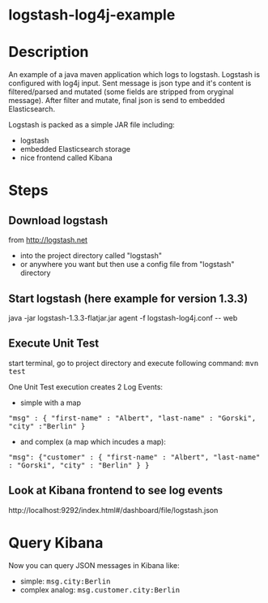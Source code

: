 logstash-log4j-example
======================

# Description
An example of a java maven application which logs to logstash. Logstash is configured with log4j input.
Sent message is json type and it's content is filtered/parsed and mutated (some fields are stripped from oryginal message).
After filter and mutate, final json is send to embedded Elasticsearch.

Logstash is packed as a simple JAR file including:
* logstash
* embedded Elasticsearch storage
* nice frontend called Kibana

# Steps

## Download logstash
from http://logstash.net
* into the project directory called "logstash"
* or anywhere you want but then use a config file from "logstash" directory

## Start logstash (here example for version 1.3.3)
java -jar logstash-1.3.3-flatjar.jar agent -f logstash-log4j.conf -- web

## Execute Unit Test
start terminal, go to project directory and execute following command:
<tt>mvn test</tt>

One Unit Test execution creates 2 Log Events:
* simple with a map
<tt>
"msg" : {
        "first-name" : "Albert",
         "last-name" : "Gorski",
         "city" :"Berlin"
        }
</tt>

* and complex (a map which incudes a map):
<tt>
"msg":
    {"customer" : {
        "first-name" : "Albert",
        "last-name" : "Gorski",
        "city" : "Berlin"
        }
    }
</tt>

## Look at Kibana frontend to see log events
http://localhost:9292/index.html#/dashboard/file/logstash.json

# Query Kibana

Now you can query JSON messages in Kibana like:
* simple: <tt>msg.city:Berlin</tt>
* complex analog: <tt>msg.customer.city:Berlin</tt>